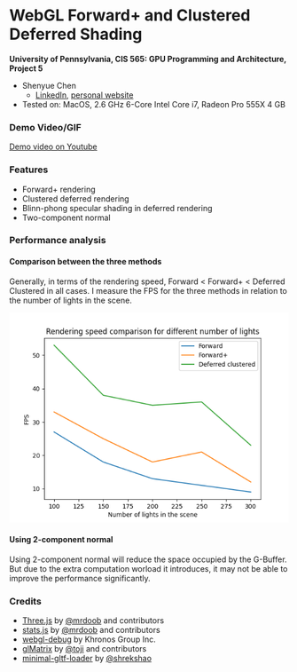 WebGL Forward+ and Clustered Deferred Shading
======================

**University of Pennsylvania, CIS 565: GPU Programming and Architecture, Project 5**

* Shenyue Chen
  * [LinkedIn](https://www.linkedin.com/in/shenyue-chen-5b2728119/), [personal website](http://github.com/EvsChen)
* Tested on: MacOS, 2.6 GHz 6-Core Intel Core i7, Radeon Pro 555X 4 GB

### Demo Video/GIF
[Demo video on Youtube](https://youtu.be/LtUG5TZRfDE)

### Features
* Forward+ rendering
* Clustered deferred rendering
* Blinn-phong specular shading in deferred rendering
* Two-component normal

### Performance analysis
#### Comparison between the three methods
Generally, in terms of the rendering speed, Forward < Forward+ < Deferred Clustered in all cases. I measure the FPS for the three methods in relation to the number of lights in the scene.
<p align="center">
<img src="./numLights.png" />
</p>

#### Using 2-component normal
Using 2-component normal will reduce the space occupied by the G-Buffer. But due to the extra computation worload it introduces, it may not be able to improve the performance significantly.

### Credits

* [Three.js](https://github.com/mrdoob/three.js) by [@mrdoob](https://github.com/mrdoob) and contributors
* [stats.js](https://github.com/mrdoob/stats.js) by [@mrdoob](https://github.com/mrdoob) and contributors
* [webgl-debug](https://github.com/KhronosGroup/WebGLDeveloperTools) by Khronos Group Inc.
* [glMatrix](https://github.com/toji/gl-matrix) by [@toji](https://github.com/toji) and contributors
* [minimal-gltf-loader](https://github.com/shrekshao/minimal-gltf-loader) by [@shrekshao](https://github.com/shrekshao)
